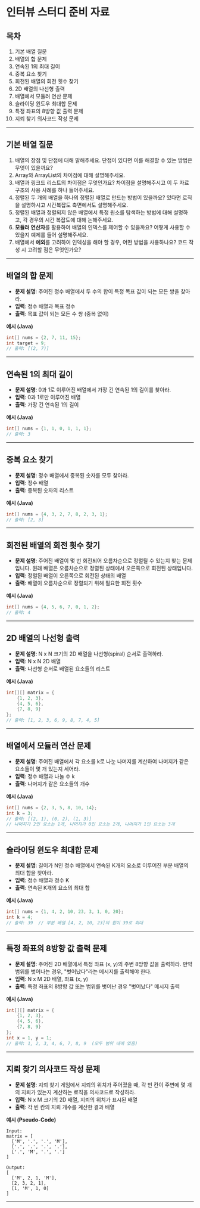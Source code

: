 
# 인터뷰 스터디 준비 자료

## 목차
1. 기본 배열 질문
2. 배열의 합 문제
3. 연속된 1의 최대 길이
4. 중복 요소 찾기
5. 회전된 배열의 회전 횟수 찾기
6. 2D 배열의 나선형 출력
7. 배열에서 모듈러 연산 문제
8. 슬라이딩 윈도우 최대합 문제
9. 특정 좌표의 8방향 값 출력 문제
10. 지뢰 찾기 의사코드 작성 문제

---

## 기본 배열 질문

1. 배열의 장점 및 단점에 대해 말해주세요. 단점이 있다면 이를 해결할 수 있는 방법은 무엇이 있을까요?
2. Array와 ArrayList의 차이점에 대해 설명해주세요.
3. 배열과 링크드 리스트의 차이점은 무엇인가요? 차이점을 설명해주시고 이 두 자료구조의 사용 사례를 하나 들어주세요.
4. 정렬된 두 개의 배열을 하나의 정렬된 배열로 만드는 방법이 있을까요? 있다면 로직을 설명하시고 시간복잡도 측면에서도 설명해주세요.
5. 정렬된 배열과 정렬되지 않은 배열에서 특정 원소를 탐색하는 방법에 대해 설명하고, 각 경우의 시간 복잡도에 대해 논해주세요.
6. **모듈러 연산자**를 활용하여 배열의 인덱스를 제어할 수 있을까요? 어떻게 사용할 수 있을지 예제를 들어 설명해주세요.
7. 배열에서 **예외**를 고려하여 인덱싱을 해야 할 경우, 어떤 방법을 사용하나요? 코드 작성 시 고려할 점은 무엇인가요?

---

## 배열의 합 문제

- **문제 설명**: 주어진 정수 배열에서 두 수의 합이 특정 목표 값이 되는 모든 쌍을 찾아라.
- **입력**: 정수 배열과 목표 정수
- **출력**: 목표 값이 되는 모든 수 쌍 (중복 없이)

**예시 (Java)**

```java
int[] nums = {2, 7, 11, 15};
int target = 9;
// 출력: [(2, 7)]
```

---

## 연속된 1의 최대 길이

- **문제 설명**: 0과 1로 이루어진 배열에서 가장 긴 연속된 1의 길이를 찾아라.
- **입력**: 0과 1로만 이루어진 배열
- **출력**: 가장 긴 연속된 1의 길이

**예시 (Java)**

```java
int[] nums = {1, 1, 0, 1, 1, 1};
// 출력: 3
```

---

## 중복 요소 찾기

- **문제 설명**: 정수 배열에서 중복된 숫자를 모두 찾아라.
- **입력**: 정수 배열
- **출력**: 중복된 숫자의 리스트

**예시 (Java)**

```java
int[] nums = {4, 3, 2, 7, 8, 2, 3, 1};
// 출력: [2, 3]
```

---

## 회전된 배열의 회전 횟수 찾기

- **문제 설명**: 주어진 배열이 몇 번 회전되어 오름차순으로 정렬될 수 있는지 찾는 문제입니다. 원래 배열은 오름차순으로 정렬된 상태에서 오른쪽으로 회전된 상태입니다.
- **입력**: 정렬된 배열이 오른쪽으로 회전된 상태의 배열
- **출력**: 배열이 오름차순으로 정렬되기 위해 필요한 회전 횟수

**예시 (Java)**

```java
int[] nums = {4, 5, 6, 7, 0, 1, 2};
// 출력: 4
```

---

## 2D 배열의 나선형 출력

- **문제 설명**: N x N 크기의 2D 배열을 나선형(spiral) 순서로 출력하라.
- **입력**: N x N 2D 배열
- **출력**: 나선형 순서로 배열된 요소들의 리스트

**예시 (Java)**

```java
int[][] matrix = {
    {1, 2, 3},
    {4, 5, 6},
    {7, 8, 9}
};
// 출력: [1, 2, 3, 6, 9, 8, 7, 4, 5]
```

---

## 배열에서 모듈러 연산 문제

- **문제 설명**: 주어진 배열에서 각 요소를 k로 나눈 나머지를 계산하여 나머지가 같은 요소들이 몇 개 있는지 세어라.
- **입력**: 정수 배열과 나눌 수 k
- **출력**: 나머지가 같은 요소들의 개수

**예시 (Java)**

```java
int[] nums = {2, 3, 5, 8, 10, 14};
int k = 3;
// 출력: [(2, 1), (0, 2), (1, 3)]  
// 나머지가 2인 요소는 1개, 나머지가 0인 요소는 2개, 나머지가 1인 요소는 3개
```

---

## 슬라이딩 윈도우 최대합 문제

- **문제 설명**: 길이가 N인 정수 배열에서 연속된 K개의 요소로 이루어진 부분 배열의 최대 합을 찾아라.
- **입력**: 정수 배열과 정수 K
- **출력**: 연속된 K개의 요소의 최대 합

**예시 (Java)**

```java
int[] nums = {1, 4, 2, 10, 23, 3, 1, 0, 20};
int k = 4;
// 출력: 39  // 부분 배열 [4, 2, 10, 23]의 합이 39로 최대
```

---

## 특정 좌표의 8방향 값 출력 문제

- **문제 설명**: 주어진 2D 배열에서 특정 좌표 (x, y)의 주변 8방향 값을 출력하라. 만약 범위를 벗어나는 경우, "벗어났다"라는 메시지를 출력해야 한다.
- **입력**: N x M 2D 배열, 좌표 (x, y)
- **출력**: 특정 좌표의 8방향 값 또는 범위를 벗어난 경우 "벗어났다" 메시지 출력

**예시 (Java)**

```java
int[][] matrix = {
    {1, 2, 3},
    {4, 5, 6},
    {7, 8, 9}
};
int x = 1, y = 1;
// 출력: 1, 2, 3, 4, 6, 7, 8, 9  (모두 범위 내에 있음)
```

---

## 지뢰 찾기 의사코드 작성 문제

- **문제 설명**: 지뢰 찾기 게임에서 지뢰의 위치가 주어졌을 때, 각 빈 칸이 주변에 몇 개의 지뢰가 있는지 계산하는 로직을 의사코드로 작성하라.
- **입력**: N x M 크기의 2D 배열, 지뢰의 위치가 표시된 배열
- **출력**: 각 빈 칸의 지뢰 개수를 계산한 결과 배열

**예시 (Pseudo-Code)**

```
Input: 
matrix = [
  ['M', '.', '.', 'M'],
  ['.', '.', '.', '.'],
  ['.', 'M', '.', '.']
]

Output:
[
  ['M', 2, 1, 'M'],
  [2, 3, 2, 1],
  [1, 'M', 1, 0]
]
```

---

